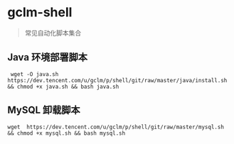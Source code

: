 # gclm-shell

> 常见自动化脚本集合

## Java 环境部署脚本

```
 wget -O java.sh https://dev.tencent.com/u/gclm/p/shell/git/raw/master/java/install.sh && chmod +x java.sh && bash java.sh
```

## MySQL 卸载脚本
```
wget  https://dev.tencent.com/u/gclm/p/shell/git/raw/master/mysql.sh && chmod +x mysql.sh && bash mysql.sh
```